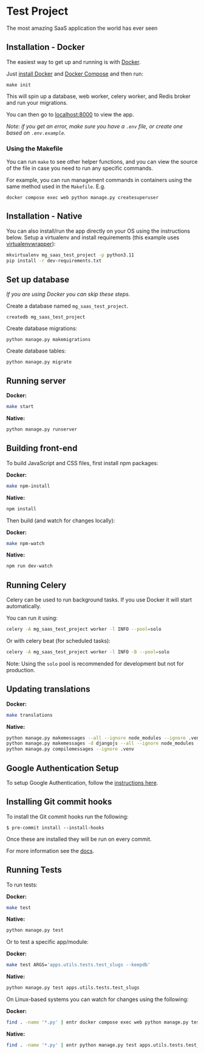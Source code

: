 # Test Project

The most amazing SaaS application the world has ever seen

## Installation - Docker

The easiest way to get up and running is with [Docker](https://www.docker.com/).

Just [install Docker](https://www.docker.com/get-started) and
[Docker Compose](https://docs.docker.com/compose/install/)
and then run:

```
make init
```

This will spin up a database, web worker, celery worker, and Redis broker and run your migrations.

You can then go to [localhost:8000](http://localhost:8000/) to view the app.

*Note: if you get an error, make sure you have a `.env` file, or create one based on `.env.example`.*

### Using the Makefile

You can run `make` to see other helper functions, and you can view the source
of the file in case you need to run any specific commands.

For example, you can run management commands in containers using the same method
used in the `Makefile`. E.g.

```
docker compose exec web python manage.py createsuperuser
```

## Installation - Native

You can also install/run the app directly on your OS using the instructions below.
Setup a virtualenv and install requirements
(this example uses [virtualenvwrapper](https://virtualenvwrapper.readthedocs.io/en/latest/)):

```bash
mkvirtualenv mg_saas_test_project -p python3.11
pip install -r dev-requirements.txt
```

## Set up database

*If you are using Docker you can skip these steps.*

Create a database named `mg_saas_test_project`.

```
createdb mg_saas_test_project
```

Create database migrations:

```
python manage.py makemigrations
```

Create database tables:

```
python manage.py migrate
```

## Running server

**Docker:**

```bash
make start
```

**Native:**

```bash
python manage.py runserver
```

## Building front-end

To build JavaScript and CSS files, first install npm packages:

**Docker:**

```bash
make npm-install
```

**Native:**

```bash
npm install
```

Then build (and watch for changes locally):

**Docker:**

```bash
make npm-watch
```

**Native:**

```bash
npm run dev-watch
```

## Running Celery

Celery can be used to run background tasks.
If you use Docker it will start automatically.

You can run it using:

```bash
celery -A mg_saas_test_project worker -l INFO --pool=solo
```

Or with celery beat (for scheduled tasks):

```bash
celery -A mg_saas_test_project worker -l INFO -B --pool=solo
```

Note: Using the `solo` pool is recommended for development but not for production.

## Updating translations

**Docker:**

```bash
make translations
```

**Native:**

```bash
python manage.py makemessages --all --ignore node_modules --ignore .venv
python manage.py makemessages -d djangojs --all --ignore node_modules --ignore .venv
python manage.py compilemessages --ignore .venv
```

## Google Authentication Setup

To setup Google Authentication, follow the [instructions here](https://docs.allauth.org/en/latest/socialaccount/providers/google.html).

## Installing Git commit hooks

To install the Git commit hooks run the following:

```shell
$ pre-commit install --install-hooks
```

Once these are installed they will be run on every commit.

For more information see the [docs](https://docs.saaspegasus.com/code-structure.html#code-formatting).

## Running Tests

To run tests:

**Docker:**

```bash
make test
```

**Native:**

```bash
python manage.py test
```

Or to test a specific app/module:

**Docker:**

```bash
make test ARGS='apps.utils.tests.test_slugs --keepdb'
```

**Native:**

```bash
python manage.py test apps.utils.tests.test_slugs
```

On Linux-based systems you can watch for changes using the following:

**Docker:**

```bash
find . -name '*.py' | entr docker compose exec web python manage.py test apps.utils.tests.test_slugs
```

**Native:**

```bash
find . -name '*.py' | entr python manage.py test apps.utils.tests.test_slugs
```
